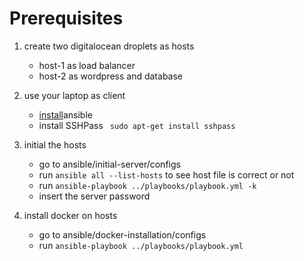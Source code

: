 # Prerequisites

1. create two digitalocean droplets as hosts
    - host-1 as load balancer
    - host-2 as wordpress and database

2. use your laptop as client
    - [install](https://docs.ansible.com/ansible/latest/installation_guide/intro_installation.html)ansible
    - install SSHPass
        ` sudo apt-get install sshpass`

3. initial the hosts 
    - go to ansible/initial-server/configs
    - run `ansible all --list-hosts` to see host file is correct or not
    - run `ansible-playbook ../playbooks/playbook.yml -k`
    - insert the server password

4. install docker on hosts
    - go to ansible/docker-installation/configs
    - run `ansible-playbook ../playbooks/playbook.yml`
